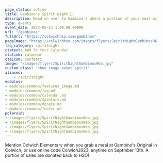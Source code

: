 ```yaml
---
page_status: active
title: Gambino's Spirit Night 🎉
description: Head on over to Gambino's where a portion of your meal will go back to Colwich HSO.
type: events
event_date: 2023-09-13 1:00:00 +0000
url: "/gambinos"
fullUrl: "https://colwichhso.com/gambinos"
pageImage: "https://colwichhso.com/images/flyers/SpiritNightGambinosOG.jpg"
faq_category: spiritnight
ctatext: Add To Your Calendar
ctalink: calendar
ctaicon: confetti
image: "/images/flyers/SpiritNightGambinosWeb.jpg"
custom_class: "show_image event_spirit"
aliases:
    - /spiritnight
modules:
- modules/common/featured_image.md
- modules/common/faq.md
- modules/common/calendar.md
- modules/common/sponsors.md
- modules/common/donate.md
- modules/common/footer.md
polaroid: 
- /images/flyers/SpiritNightGambinosWeb.jpg
- /images/flyers/SpiritNightGambinosWeb.jpg
- /images/flyers/SpiritNightGambinosWeb.jpg
- /images/flyers/SpiritNightGambinosWeb.jpg
---
```

Mention Colwich Elementary when you grab a meal at Gambino's Original in Colwich, or use online code Colwich2023, anytime on Septmber 13th. A portion of sales are donated back to HSO!